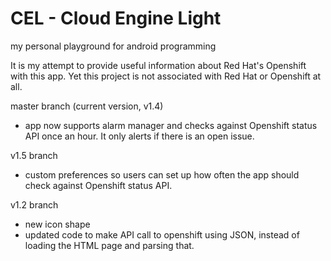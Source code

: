 CEL - Cloud Engine Light
===
my personal playground for android programming

It is my attempt to provide useful information about Red Hat's Openshift with this app. Yet this  project is not associated with Red Hat or
Openshift at all.

 master branch (current version, v1.4)

- app now supports alarm manager and checks against Openshift status API once an hour. It only alerts if there is an open issue.

v1.5 branch

- custom preferences so users can set up how often the app should check against Openshift status API.

v1.2 branch

- new icon shape
- updated code to make API call to openshift using JSON, instead of loading the HTML page and parsing that.
